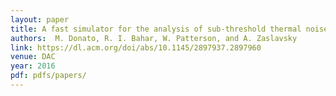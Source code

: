 ```yaml
---
layout: paper
title: A fast simulator for the analysis of sub-threshold thermal noise transients 
authors:  M. Donato, R. I. Bahar, W. Patterson, and A. Zaslavsky 
link: https://dl.acm.org/doi/abs/10.1145/2897937.2897960
venue: DAC
year: 2016
pdf: pdfs/papers/
---
```

